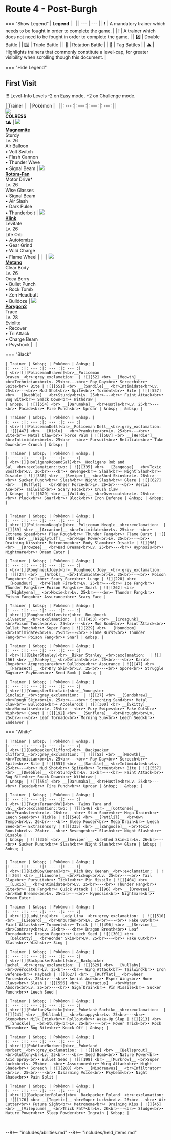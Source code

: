 # Route 4 - Post-Burgh

=== "Show Legend"
    | __Legend__ | &nbsp; |
    | --- | --- |
    | :exclamation: | A mandatory trainer which needs to be fought in order to complete the game. |
    | :grey_exclamation: | A trainer which does not need to be fought in order to complete the game. |
    | :two:  | Double Battle | 
    |  :three:  | Triple Battle |
    | :arrows_counterclockwise:  | Rotation Battle |
    | :handshake: | Tag Battles |
    | :warning: | Highlights trainers that commonly constitute a level-cap, for greater visibility when scrolling though this document. |

=== "Hide Legend"
&nbsp;

## First Visit

!!! Level-Info
    Levels -2 on Easy mode, +2 on Challenge mode.

| Trainer | &nbsp; | Pokémon | &nbsp; |
|: --- :|: --- :|: --- :|: --- :|
| <br>![][COLRESS]<br>__COLRESS__<br>:exclamation::warning:  | ![][81] <br> __[Magnemite]__ <br>Sturdy<br>Lv. 26<br>Air Balloon<br>• Volt Switch<br>• Flash Cannon<br>• Thunder Wave<br>• Signal Beam | ![][479-fan] <br> __[Rotom-Fan]__ <br>Motor Drive*<br>Lv. 26<br>Wise Glasses<br>• Signal Beam<br>• Air Slash<br>• Dark Pulse<br>• Thunderbolt | ![][599] <br> __[Klink]__ <br>Levitate<br>Lv. 26<br>Life Orb<br>• Autotomize<br>• Gear Grind<br>• Wild Charge<br>• Flame Wheel |
| &nbsp; | ![][375] <br> __[Metang]__ <br>Clear Body<br>Lv. 26<br>Occa Berry<br>• Bullet Punch<br>• Rock Tomb<br>• Zen Headbutt<br>• Bulldoze | ![][233] <br> __[Porygon2]__ <br>Trace<br>Lv. 28<br>Eviolite<br>• Recover<br>• Tri Attack<br>• Charge Beam<br>• Psyshock | &nbsp; |

=== "Black"

    | Trainer | &nbsp; | Pokémon | &nbsp; |
    |: --- :|: --- :|: --- :|: --- :|
    | <br>![][PolicemanBraven]<br>__Policeman Braven__<br>:grey_exclamation:  | ![][52] <br> __[Meowth]__ <br>Technician<br>Lv. 25<br>---<br>• Pay Day<br>• Screech<br>• Spite<br>• Bite | ![][551] <br> __[Sandile]__ <br>Intimidate<br>Lv. 25<br>---<br>• Mud Shot<br>• Spite<br>• Torment<br>• Bite | ![][557] <br> __[Dwebble]__ <br>Sturdy<br>Lv. 25<br>---<br>• Faint Attack<br>• Bug Bite<br>• Smack Down<br>• Withdraw |
    | &nbsp; | ![][554] <br> __[Darumaka]__ <br>Hustle<br>Lv. 25<br>---<br>• Facade<br>• Fire Punch<br>• Uproar | &nbsp; | &nbsp; |
    
    | Trainer | &nbsp; | Pokémon | &nbsp; |
    |: --- :|: --- :|: --- :|: --- :|
    | <br>![][PolicemanDell]<br>__Policeman Dell__<br>:grey_exclamation:  | ![][447] <br> __[Riolu]__ <br>Prankster<br>Lv. 25<br>---<br>• Bite<br>• Metal Claw<br>• Force Palm | ![][507] <br> __[Herdier]__ <br>Intimidate<br>Lv. 25<br>---<br>• Pursuit<br>• Retaliate<br>• Take Down<br>• Crunch | &nbsp; |
    
    | Trainer | &nbsp; | Pokémon | &nbsp; |
    |: --- :|: --- :|: --- :|: --- :|
    | <br>![][HooligansRobandSal]<br>__Hooligans Rob and Sal__<br>:exclamation::two: | ![][335] <br> __[Zangoose]__ <br>Toxic Boost<br>Lv. 26<br>---<br>• Revenge<br>• Slash<br>• Night Slash<br>• Disable | ![][336] <br> __[Seviper]__ <br>Shed Skin<br>Lv. 26<br>---<br>• Sucker Punch<br>• Slash<br>• Night Slash<br>• Glare | ![][627] <br> __[Rufflet]__ <br>Sheer Force<br>Lv. 26<br>---<br>• Aerial Ace<br>• Tailwind<br>• Scary Face<br>• Crush Claw |
    | &nbsp; | ![][629] <br> __[Vullaby]__ <br>Overcoat<br>Lv. 26<br>---<br>• Pluck<br>• Snarl<br>• Block<br>• Iron Defense | &nbsp; | &nbsp; |
    
    
    | Trainer | &nbsp; | Pokémon | &nbsp; |
    |: --- :|: --- :|: --- :|: --- :|
    | <br>![][PolicemanNeagle]<br>__Policeman Neagle__<br>:exclamation:  | ![][59] <br> __[Arcanine]__ <br>Intimidate<br>Lv. 25<br>---<br>• Extreme Speed<br>• Play Rough<br>• Thunder Fang<br>• Flame Burst | ![][40] <br> __[Wigglytuff]__ <br>Huge Power<br>Lv. 25<br>---<br>• Draining Kiss<br>• Metronome<br>• Body Slam<br>• Disable | ![][96] <br> __[Drowzee]__ <br>Bad Dreams<br>Lv. 25<br>---<br>• Hypnosis<br>• Nightmare<br>• Dream Eater |
    
    | Trainer | &nbsp; | Pokémon | &nbsp; |
    |: --- :|: --- :|: --- :|: --- :|
    | <br>![][RoughneckJoey]<br>__Roughneck Joey__<br>:grey_exclamation:  | ![][24] <br> __[Arbok]__ <br>Intimidate<br>Lv. 25<br>---<br>• Poison Fang<br>• Coil<br>• Scary Face<br>• Lunge | ![][228] <br> __[Houndour]__ <br>Flash Fire<br>Lv. 25<br>---<br>• Ice Fang<br>• Thunder Fang<br>• Poison Fang<br>• Snarl | ![][262] <br> __[Mightyena]__ <br>Moxie<br>Lv. 25<br>---<br>• Thunder Fang<br>• Poison Fang<br>• Assurance<br>• Scary Face |
    
    | Trainer | &nbsp; | Pokémon | &nbsp; |
    |: --- :|: --- :|: --- :|: --- :|
    | <br>![][RoughneckSilvester]<br>__Roughneck Silvester__<br>:exclamation:  | ![][453] <br> __[Croagunk]__ <br>Poison Touch<br>Lv. 25<br>---<br>• Mud Bomb<br>• Faint Attack<br>• Bullet Punch<br>• Super Fang | ![][229] <br> __[Houndoom]__ <br>Intimidate<br>Lv. 25<br>---<br>• Flame Burst<br>• Thunder Fang<br>• Poison Fang<br>• Snarl | &nbsp; |
    
    | Trainer | &nbsp; | Pokémon | &nbsp; |
    |: --- :|: --- :|: --- :|: --- :|
    | <br>![][BikerStanley]<br>__Biker Stanley__<br>:exclamation:  | ![][56] <br> __[Mankey]__ <br>Defiant<br>Lv. 25<br>---<br>• Karate Chop<br>• Acupressure<br>• Bulldoze<br>• Assurance | ![][47] <br> __[Parasect]__ <br>Dry Skin<br>Lv. 25<br>---<br>• Spore<br>• Struggle Bug<br>• Psybeam<br>• Seed Bomb | &nbsp; |
    
    | Trainer | &nbsp; | Pokémon | &nbsp; |
    |: --- :|: --- :|: --- :|: --- :|
    | <br>![][YoungsterSinclair]<br>__Youngster Sinclair__<br>:grey_exclamation:  | ![][27] <br> __[Sandshrew]__ <br>Rough Skin<br>Lv. 25<br>---<br>• Scorching Sand<br>• Metal Claw<br>• Bulldoze<br>• Accelerock | ![][300] <br> __[Skitty]__ <br>Normalise<br>Lv. 25<br>---<br>• Fury Swipes<br>• Fake Out<br>• Wish<br>• Covet | ![][192] <br> __[Sunflora]__ <br>Drought<br>Lv. 25<br>---<br>• Leaf Tornado<br>• Morning Sun<br>• Leech Seed<br>• Endeavor |
    
    
=== "White"

    | Trainer | &nbsp; | Pokémon | &nbsp; |
    |: --- :|: --- :|: --- :|: --- :|
    | <br>![][BackpackerClifford]<br>__Backpacker Clifford__<br>:grey_exclamation:  | ![][52] <br> __[Meowth]__ <br>Technician<br>Lv. 25<br>---<br>• Pay Day<br>• Screech<br>• Spite<br>• Bite | ![][551] <br> __[Sandile]__ <br>Intimidate<br>Lv. 25<br>---<br>• Mud Shot<br>• Spite<br>• Torment<br>• Bite | ![][557] <br> __[Dwebble]__ <br>Sturdy<br>Lv. 25<br>---<br>• Faint Attack<br>• Bug Bite<br>• Smack Down<br>• Withdraw |
    | &nbsp; | ![][554] <br> __[Darumaka]__ <br>Hustle<br>Lv. 25<br>---<br>• Facade<br>• Fire Punch<br>• Uproar | &nbsp; | &nbsp; |
    
    | Trainer | &nbsp; | Pokémon | &nbsp; |
    |: --- :|: --- :|: --- :|: --- :|
    | <br>![][TwinsTaraandVal]<br>__Twins Tara and Val__<br>:exclamation::two: | ![][546] <br> __[Cottonee]__ <br>Prankster<br>Lv. 26<br>---<br>• Stun Spore<br>• Mega Drain<br>• Leech Seed<br>• Tickle | ![][548] <br> __[Petilil]__ <br>Own Tempo<br>Lv. 26<br>---<br>• Sleep Powder<br>• Mega Drain<br>• Leech Seed<br>• Extrasensory | ![][335] <br> __[Zangoose]__ <br>Toxic Boost<br>Lv. 26<br>---<br>• Revenge<br>• Slash<br>• Night Slash<br>• Disable |
    | &nbsp; | ![][336] <br> __[Seviper]__ <br>Shed Skin<br>Lv. 26<br>---<br>• Sucker Punch<br>• Slash<br>• Night Slash<br>• Glare | &nbsp; | &nbsp; |
    
    
    | Trainer | &nbsp; | Pokémon | &nbsp; |
    |: --- :|: --- :|: --- :|: --- :|
    | <br>![][RichBoyKeenan]<br>__Rich Boy Keenan__<br>:exclamation:  | ![][264] <br> __[Linoone]__ <br>Pickup<br>Lv. 25<br>---<br>• Tail Slap<br>• Pursuit<br>• Tickle<br>• Pin Missile | ![][404] <br> __[Luxio]__ <br>Intimidate<br>Lv. 25<br>---<br>• Thunder Fang<br>• Bite<br>• Ice Fang<br>• Quick Attack | ![][96] <br> __[Drowzee]__ <br>Bad Breams<br>Lv. 25<br>---<br>• Hypnosis<br>• Nightmare<br>• Dream Eater |
    
    | Trainer | &nbsp; | Pokémon | &nbsp; |
    |: --- :|: --- :|: --- :|: --- :|
    | <br>![][LadyLina]<br>__Lady Lina__<br>:grey_exclamation:  | ![][510] <br> __[Liepard]__ <br>Unburden<br>Lv. 25<br>---<br>• Fake Out<br>• Faint Attack<br>• Torment<br>• Trick | ![][496] <br> __[Servine]__ <br>Contrary<br>Lv. 25<br>---<br>• Dragon Breath<br>• Leaf Tornado<br>• Dragon Rage<br>• Leech Seed | ![][301] <br> __[Delcatty]__ <br>Wonder Skin<br>Lv. 25<br>---<br>• Fake Out<br>• Slash<br>• Wish<br>• Sing |
    
    | Trainer | &nbsp; | Pokémon | &nbsp; |
    |: --- :|: --- :|: --- :|: --- :|
    | <br>![][BackpackerRachel]<br>__Backpacker Rachel__<br>:grey_exclamation:  | ![][629] <br> __[Vullaby]__ <br>Overcoat<br>Lv. 25<br>---<br>• Wing Attack<br>• Tailwind<br>• Iron Defense<br>• Payback | ![][627] <br> __[Rufflet]__ <br>Sheer Force<br>Lv. 25<br>---<br>• Aerial Ace<br>• Esper Wing<br>• Hone Claws<br>• Slash | ![][556] <br> __[Maractus]__ <br>Water Absorb<br>Lv. 25<br>---<br>• Giga Drain<br>• Pin Missile<br>• Sucker Punch<br>• Leech Seed |
    
    | Trainer | &nbsp; | Pokémon | &nbsp; |
    |: --- :|: --- :|: --- :|: --- :|
    | <br>![][Pokéfan♀Sachiko]<br>__Pokéfan♀ Sachiko__<br>:exclamation:  | ![][241] <br> __[Miltank]__ <br>Scrappy<br>Lv. 25<br>---<br>• Stomp<br>• Milk Drink<br>• Rollout<br>• Wake-Up Slap | ![][213] <br> __[Shuckle]__ <br>Sturdy<br>Lv. 25<br>---<br>• Power Trick<br>• Rock Throw<br>• Bug Bite<br>• Knock Off | &nbsp; |
    
    | Trainer | &nbsp; | Pokémon | &nbsp; |
    |: --- :|: --- :|: --- :|: --- :|
    | <br>![][Pokéfan♂Norbert]<br>__Pokéfan♂ Norbert__<br>:grey_exclamation:  | ![][69] <br> __[Bellsprout]__ <br>Gluttony<br>Lv. 25<br>---<br>• Seed Bomb<br>• Nature Power<br>• Acid Spray<br>• Bullet Seed | ![][198] <br> __[Murkrow]__ <br>Super Luck<br>Lv. 25<br>---<br>• Assurance<br>• Wing Attack<br>• Night Shade<br>• Screech | ![][200] <br> __[Misdreavus]__ <br>Infiltrator*<br>Lv. 25<br>---<br>• Disarming Voice<br>• Psybeam<br>• Night Shade<br>• Pain Split |
    
    | Trainer | &nbsp; | Pokémon | &nbsp; |
    |: --- :|: --- :|: --- :|: --- :|
    | <br>![][BackpackerRoland]<br>__Backpacker Roland__<br>:exclamation:  | ![][176] <br> __[Togetic]__ <br>Super Luck<br>Lv. 26<br>---<br>• Air Cutter<br>• Future Sight<br>• Metronome<br>• Draining Kiss | ![][45] <br> __[Vileplume]__ <br>Thick Fat*<br>Lv. 26<br>---<br>• Sludge<br>• Nature Power<br>• Sleep Powder<br>• Ingrain | &nbsp; |
    
    
&nbsp;





--8<-- "includes/abilities.md"
--8<-- "includes/held_items.md"

[COLRESS]: ../img/Trainers/Colress.gif
[81]: ../img/animated/81.gif
[Magnemite]: ../pokemons/081/
[479-fan]: ../img/animated/479-fan.gif
[Rotom-Fan]: ../pokemons/479/
[599]: ../img/animated/599.gif
[Klink]: ../pokemons/599/
[375]: ../img/animated/375.gif
[Metang]: ../pokemons/375/
[233]: ../img/animated/233.gif
[Porygon2]: ../pokemons/233/
[PolicemanBraven]: ../img/Trainers/Policeman.gif
[52]: ../img/animated/52.gif
[Meowth]: ../pokemons/052/
[551]: ../img/animated/551.gif
[Sandile]: ../pokemons/551/
[557]: ../img/animated/557.gif
[Dwebble]: ../pokemons/557/
[554]: ../img/animated/554.gif
[Darumaka]: ../pokemons/554/
[PolicemanDell]: ../img/Trainers/Policeman.gif
[447]: ../img/animated/447.gif
[Riolu]: ../pokemons/447/
[507]: ../img/animated/507.gif
[Herdier]: ../pokemons/507/
[HooligansRobandSal]: ../img/Trainers/Hooligans.gif
[335]: ../img/animated/335.gif
[Zangoose]: ../pokemons/335/
[336]: ../img/animated/336.gif
[Seviper]: ../pokemons/336/
[627]: ../img/animated/627.gif
[Rufflet]: ../pokemons/627/
[629]: ../img/animated/629.gif
[Vullaby]: ../pokemons/629/
[PolicemanNeagle]: ../img/Trainers/Policeman.gif
[59]: ../img/animated/59.gif
[Arcanine]: ../pokemons/059/
[40]: ../img/animated/40.gif
[Wigglytuff]: ../pokemons/040/
[96]: ../img/animated/96.gif
[Drowzee]: ../pokemons/096/
[RoughneckJoey]: ../img/Trainers/Roughneck.gif
[24]: ../img/animated/24.gif
[Arbok]: ../pokemons/024/
[228]: ../img/animated/228.gif
[Houndour]: ../pokemons/228/
[262]: ../img/animated/262.gif
[Mightyena]: ../pokemons/262/
[RoughneckSilvester]: ../img/Trainers/Roughneck.gif
[453]: ../img/animated/453.gif
[Croagunk]: ../pokemons/453/
[229]: ../img/animated/229.gif
[Houndoom]: ../pokemons/229/
[BikerStanley]: ../img/Trainers/Biker.gif
[56]: ../img/animated/56.gif
[Mankey]: ../pokemons/056/
[47]: ../img/animated/47.gif
[Parasect]: ../pokemons/047/
[YoungsterSinclair]: ../img/Trainers/Youngster.gif
[27]: ../img/animated/27.gif
[Sandshrew]: ../pokemons/027/
[300]: ../img/animated/300.gif
[Skitty]: ../pokemons/300/
[192]: ../img/animated/192.gif
[Sunflora]: ../pokemons/192/
[BackpackerClifford]: ../img/Trainers/Backpacker_Male.gif
[TwinsTaraandVal]: ../img/Trainers/Twins.gif
[546]: ../img/animated/546.gif
[Cottonee]: ../pokemons/546/
[548]: ../img/animated/548.gif
[Petilil]: ../pokemons/548/
[RichBoyKeenan]: ../img/Trainers/Rich_Boy.gif
[264]: ../img/animated/264.gif
[Linoone]: ../pokemons/264/
[404]: ../img/animated/404.gif
[Luxio]: ../pokemons/404/
[LadyLina]: ../img/Trainers/Lady.gif
[510]: ../img/animated/510.gif
[Liepard]: ../pokemons/510/
[496]: ../img/animated/496.gif
[Servine]: ../pokemons/496/
[301]: ../img/animated/301.gif
[Delcatty]: ../pokemons/301/
[BackpackerRachel]: ../img/Trainers/Backpacker_Male.gif
[556]: ../img/animated/556.gif
[Maractus]: ../pokemons/556/
[Pokéfan♀Sachiko]: ../img/Trainers/Pokéfan_Female.gif
[241]: ../img/animated/241.gif
[Miltank]: ../pokemons/241/
[213]: ../img/animated/213.gif
[Shuckle]: ../pokemons/213/
[Pokéfan♂Norbert]: ../img/Trainers/Pokéfan_Male.gif
[69]: ../img/animated/69.gif
[Bellsprout]: ../pokemons/069/
[198]: ../img/animated/198.gif
[Murkrow]: ../pokemons/198/
[200]: ../img/animated/200.gif
[Misdreavus]: ../pokemons/200/
[BackpackerRoland]: ../img/Trainers/Backpacker_Male.gif
[176]: ../img/animated/176.gif
[Togetic]: ../pokemons/176/
[45]: ../img/animated/45.gif
[Vileplume]: ../pokemons/045/